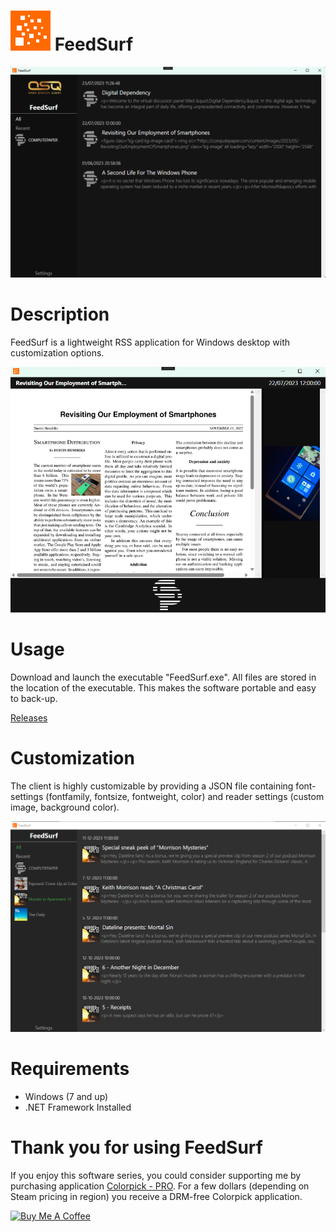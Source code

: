 # <img src="https://raw.githubusercontent.com/jetspiking/FeedSurf/main/Images/Icon.png" width="64" height="64"> FeedSurf
<img src="https://raw.githubusercontent.com/jetspiking/FeedSurf/main/Images/Screenshot0.png" Width="600">

# Description
FeedSurf is a lightweight RSS application for Windows desktop with customization options.

<img src="https://raw.githubusercontent.com/jetspiking/FeedSurf/main/Images/Screenshot1.png" Width="600">

# Usage
Download and launch the executable "FeedSurf.exe". All files are stored in the location of the executable. This makes the software portable and easy to back-up.

[Releases](https://github.com/jetspiking/FeedSurf/releases)

# Customization
The client is highly customizable by providing a JSON file containing font-settings (fontfamily, fontsize, fontweight, color) and reader settings (custom image, background color).

<img src="https://raw.githubusercontent.com/jetspiking/FeedSurf/main/Images/Screenshot2.png" Width="600">

# Requirements
- Windows (7 and up)
- .NET Framework Installed

# Thank you for using FeedSurf
If you enjoy this software series, you could consider supporting me by purchasing application [Colorpick - PRO](https://store.steampowered.com/app/1388790/Colorpick__PRO). For a few dollars (depending on Steam pricing in region) you receive a DRM-free Colorpick application.

<a href="https://www.buymeacoffee.com/DustinHendriks" target="_blank"><img src="https://cdn.buymeacoffee.com/buttons/default-orange.png" alt="Buy Me A Coffee" height="41" width="174"></a>
